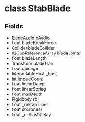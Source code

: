 # class StabBlade

## Fields

- BladeAudio bAudio
- float bladeBreakForce
- Collider bladeCollider
- Il2CppReferenceArray<BladeJoint> bladeJoints
- float bladeLength
- Transform bladeTran
- float damage
- InteractableHost \_host
- int impaleCount
- float linearDamp
- float linearSpring
- float maxDepth
- Rigidbody rb
- float \_reStabTimer
- float sharpness
- float \_unSlashDelay
